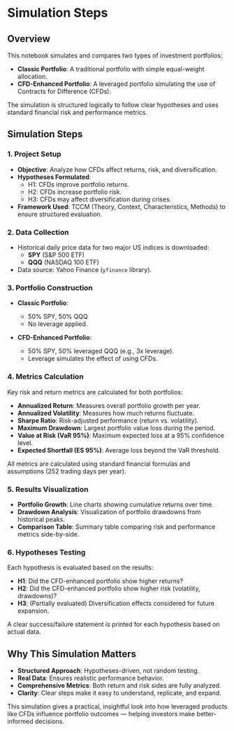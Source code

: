 # Simulation Steps

## Overview

This notebook simulates and compares two types of investment portfolios:

- **Classic Portfolio**: A traditional portfolio with simple equal-weight allocation.
- **CFD-Enhanced Portfolio**: A leveraged portfolio simulating the use of Contracts for Difference (CFDs).

The simulation is structured logically to follow clear hypotheses and uses standard financial risk and performance metrics.


## Simulation Steps

### 1. Project Setup

- **Objective**: Analyze how CFDs affect returns, risk, and diversification.
- **Hypotheses Formulated**:
  - H1: CFDs improve portfolio returns.
  - H2: CFDs increase portfolio risk.
  - H3: CFDs may affect diversification during crises.
- **Framework Used**: TCCM (Theory, Context, Characteristics, Methods) to ensure structured evaluation.

### 2. Data Collection

- Historical daily price data for two major US indices is downloaded:
  - **SPY** (S&P 500 ETF)
  - **QQQ** (NASDAQ 100 ETF)
- Data source: Yahoo Finance (`yfinance` library).

### 3. Portfolio Construction

- **Classic Portfolio**:
  - 50% SPY, 50% QQQ
  - No leverage applied.

- **CFD-Enhanced Portfolio**:
  - 50% SPY, 50% leveraged QQQ (e.g., 3x leverage).
  - Leverage simulates the effect of using CFDs.

### 4. Metrics Calculation

Key risk and return metrics are calculated for both portfolios:

- **Annualized Return**: Measures overall portfolio growth per year.
- **Annualized Volatility**: Measures how much returns fluctuate.
- **Sharpe Ratio**: Risk-adjusted performance (return vs. volatility).
- **Maximum Drawdown**: Largest portfolio value loss during the period.
- **Value at Risk (VaR 95%)**: Maximum expected loss at a 95% confidence level.
- **Expected Shortfall (ES 95%)**: Average loss beyond the VaR threshold.

All metrics are calculated using standard financial formulas and assumptions (252 trading days per year).

### 5. Results Visualization

- **Portfolio Growth**: Line charts showing cumulative returns over time.
- **Drawdown Analysis**: Visualization of portfolio drawdowns from historical peaks.
- **Comparison Table**: Summary table comparing risk and performance metrics side-by-side.

### 6. Hypotheses Testing

Each hypothesis is evaluated based on the results:

- **H1**: Did the CFD-enhanced portfolio show higher returns?
- **H2**: Did the CFD-enhanced portfolio show higher risk (volatility, drawdowns)?
- **H3**: (Partially evaluated) Diversification effects considered for future expansion.

A clear success/failure statement is printed for each hypothesis based on actual data.



## Why This Simulation Matters

- **Structured Approach**: Hypotheses-driven, not random testing.
- **Real Data**: Ensures realistic performance behavior.
- **Comprehensive Metrics**: Both return and risk sides are fully analyzed.
- **Clarity**: Clear steps make it easy to understand, replicate, and expand.

This simulation gives a practical, insightful look into how leveraged products like CFDs influence portfolio outcomes — helping investors make better-informed decisions.


